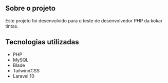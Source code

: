 ## Sobre o projeto

Este projeto foi desenvolvido para o teste de desenvolvedor PHP da kokar tintas.

## Tecnologias utilizadas

- PHP
- MySQL
- Blade
- TailwindCSS
- Laravel 10
